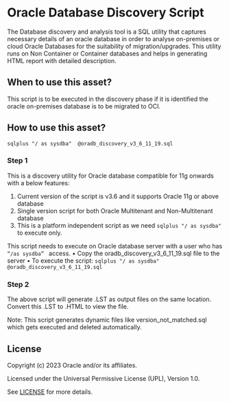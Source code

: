 # Oracle Database Discovery Script

The Database discovery and analysis tool is a SQL utility that captures necessary details of an oracle database in order to analyse on-premises or cloud Oracle Databases for the suitability of migration/upgrades. This utility runs on Non Container or Container databases and helps in generating HTML report with detailed description.

## When to use this asset?

This script is to be executed in the discovery phase if it is identified the oracle on-premises database is to be migrated to OCI.

## How to use this asset?
```
sqlplus "/ as sysdba"  @oradb_discovery_v3_6_11_19.sql
```

### Step 1
This is a discovery utility for Oracle database compatible for 11g onwards with a below features:
1.	Current version of the script is v3.6 and it supports Oracle 11g or above database
2.	Single version script for both Oracle Multitenant and  Non-Multitenant database
3.	This is a platform independent script as we need `sqlplus "/ as sysdba" ` to execute only.

This script needs to execute on Oracle database server with a user who has `“/as sysdba” ` access.
•	Copy the oradb_discovery_v3_6_11_19.sql file to the server
•	To execute the script: `sqlplus "/ as sysdba"  @oradb_discovery_v3_6_11_19.sql`

### Step 2
The above script will generate .LST as output files on the same location.  
Convert this .LST to .HTML to view the file.

Note: This script generates dynamic files like version_not_matched.sql which gets executed and deleted automatically.


## License
Copyright (c) 2023 Oracle and/or its affiliates.

Licensed under the Universal Permissive License (UPL), Version 1.0.

See [LICENSE](LICENSE) for more details.
